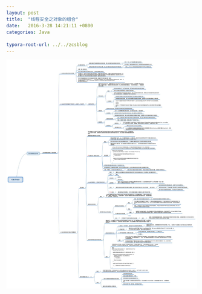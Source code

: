 ```yaml
---
layout: post
title:  "线程安全之对象的组合"
date:   2016-3-28 14:21:11 +0800
categories: Java

typora-root-url: ../../zcsblog
---
```


<img src="/assets/Java/对象的组合.jpg" alt="img" style="zoom:150%;" />